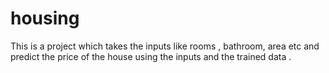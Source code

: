 # housing
This is a project which takes the inputs like rooms , bathroom, area etc and predict the price of the house using the inputs and the trained data .
